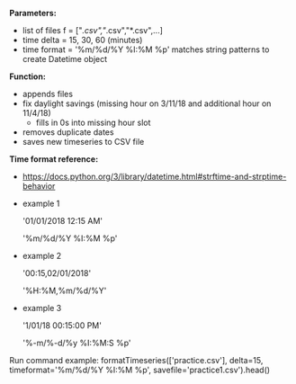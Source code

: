 **Parameters:**
- list of files f = ["*.csv","*.csv","*.csv",...]
- time delta = 15, 30, 60 (minutes)
- time format = '%m/%d/%Y %I:%M %p' matches string patterns to create Datetime object

**Function:**
- appends files
- fix daylight savings (missing hour on 3/11/18 and additional hour on 11/4/18)
    - fills in 0s into missing hour slot
- removes duplicate dates
- saves new timeseries to CSV file
    

**Time format reference:**
- https://docs.python.org/3/library/datetime.html#strftime-and-strptime-behavior
- example 1

    '01/01/2018 12:15 AM'

    '%m/%d/%Y %I:%M %p'

- example 2

    '00:15,02/01/2018'

    '%H:%M,%m/%d/%Y'
    
- example 3

    '1/01/18  00:15:00 PM'

    '%-m/%-d/%y %I:%M:S %p'
    
Run command example: 
formatTimeseries(['practice.csv'], delta=15, timeformat='%m/%d/%Y %I:%M %p', savefile='practice1.csv').head()

